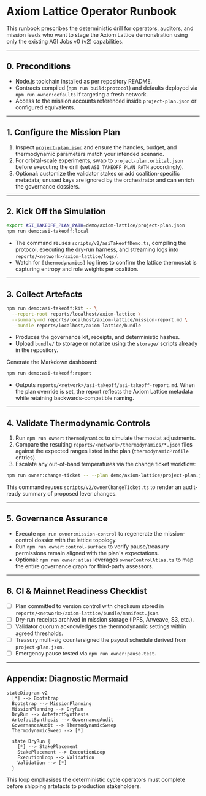 # Axiom Lattice Operator Runbook

This runbook prescribes the deterministic drill for operators, auditors, and
mission leads who want to stage the Axiom Lattice demonstration using only the
existing AGI Jobs v0 (v2) capabilities.

---

## 0. Preconditions

- Node.js toolchain installed as per repository README.
- Contracts compiled (`npm run build:protocol`) and defaults deployed via
  `npm run owner:defaults` if targeting a fresh network.
- Access to the mission accounts referenced inside `project-plan.json` or
  configured equivalents.

---

## 1. Configure the Mission Plan

1. Inspect [`project-plan.json`](./project-plan.json) and ensure the handles,
   budget, and thermodynamic parameters match your intended scenario.
2. For orbital-scale experiments, swap to
   [`project-plan.orbital.json`](./project-plan.orbital.json) before executing
   the drill (set `ASI_TAKEOFF_PLAN_PATH` accordingly).
3. Optional: customize the validator stakes or add coalition-specific metadata;
   unused keys are ignored by the orchestrator and can enrich the governance
   dossiers.

---

## 2. Kick Off the Simulation

```bash
export ASI_TAKEOFF_PLAN_PATH=demo/axiom-lattice/project-plan.json
npm run demo:asi-takeoff:local
```

- The command reuses `scripts/v2/asiTakeoffDemo.ts`, compiling the protocol,
  executing the dry-run harness, and streaming logs into
  `reports/<network>/axiom-lattice/logs/`.
- Watch for `[thermodynamics]` log lines to confirm the lattice thermostat is
  capturing entropy and role weights per coalition.

---

## 3. Collect Artefacts

```bash
npm run demo:asi-takeoff:kit -- \
  --report-root reports/localhost/axiom-lattice \
  --summary-md reports/localhost/axiom-lattice/mission-report.md \
  --bundle reports/localhost/axiom-lattice/bundle
```

- Produces the governance kit, receipts, and deterministic hashes.
- Upload `bundle/` to storage or notarize using the `storage/` scripts already in
  the repository.

Generate the Markdown dashboard:

```bash
npm run demo:asi-takeoff:report
```

- Outputs `reports/<network>/asi-takeoff/asi-takeoff-report.md`.  When the plan
  override is set, the report reflects the Axiom Lattice metadata while retaining
  backwards-compatible naming.

---

## 4. Validate Thermodynamic Controls

1. Run `npm run owner:thermodynamics` to simulate thermostat adjustments.
2. Compare the resulting `reports/<network>/thermodynamics/*.json` files against
   the expected ranges listed in the plan (`thermodynamicProfile` entries).
3. Escalate any out-of-band temperatures via the change ticket workflow:

```bash
npm run owner:change-ticket -- --plan demo/axiom-lattice/project-plan.json
```

This command reuses `scripts/v2/ownerChangeTicket.ts` to render an audit-ready
summary of proposed lever changes.

---

## 5. Governance Assurance

- Execute `npm run owner:mission-control` to regenerate the mission-control
  dossier with the lattice topology.
- Run `npm run owner:control-surface` to verify pause/treasury permissions remain
  aligned with the plan's expectations.
- Optional: `npm run owner:atlas` leverages `ownerControlAtlas.ts` to map the
  entire governance graph for third-party assessors.

---

## 6. CI & Mainnet Readiness Checklist

- [ ] Plan committed to version control with checksum stored in
      `reports/<network>/axiom-lattice/bundle/manifest.json`.
- [ ] Dry-run receipts archived in mission storage (IPFS, Arweave, S3, etc.).
- [ ] Validator quorum acknowledges the thermodynamic settings within agreed
      thresholds.
- [ ] Treasury multi-sig countersigned the payout schedule derived from
      `project-plan.json`.
- [ ] Emergency pause tested via `npm run owner:pause-test`.

---

## Appendix: Diagnostic Mermaid

```mermaid
stateDiagram-v2
  [*] --> Bootstrap
  Bootstrap --> MissionPlanning
  MissionPlanning --> DryRun
  DryRun --> ArtefactSynthesis
  ArtefactSynthesis --> GovernanceAudit
  GovernanceAudit --> ThermodynamicSweep
  ThermodynamicSweep --> [*]

  state DryRun {
    [*] --> StakePlacement
    StakePlacement --> ExecutionLoop
    ExecutionLoop --> Validation
    Validation --> [*]
  }
```

This loop emphasises the deterministic cycle operators must complete before
shipping artefacts to production stakeholders.
